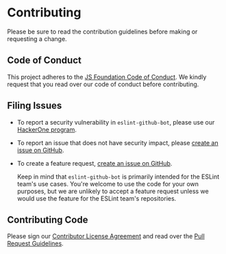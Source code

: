 # Contributing

Please be sure to read the contribution guidelines before making or requesting a change.

## Code of Conduct

This project adheres to the [JS Foundation Code of Conduct](https://js.foundation/community/code-of-conduct). We kindly request that you read over our code of conduct before contributing.

## Filing Issues

* To report a security vulnerability in `eslint-github-bot`, please use our [HackerOne program](https://hackerone.com/eslint).
* To report an issue that does not have security impact, please [create an issue on GitHub](https://github.com/eslint/eslint-github-bot/issues/new).
* To create a feature request, [create an issue on GitHub](https://github.com/eslint/eslint-github-bot/issues/new).

    Keep in mind that `eslint-github-bot` is primarily intended for the ESLint team's use cases. You're welcome to use the code for your own purposes, but we are unlikely to accept a feature request unless we would use the feature for the ESLint team's repositories.

## Contributing Code

Please sign our [Contributor License Agreement](https://cla.js.foundation/eslint/eslint) and read over the [Pull Request Guidelines](https://eslint.org/docs/developer-guide/contributing/pull-requests).
